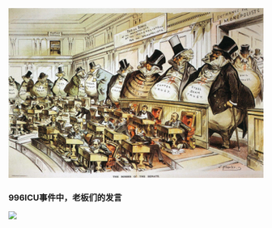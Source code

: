 ![](https://github.com/typethon/communist/blob/master/timeline/jpg/2019050501.jpg)

### 996ICU事件中，老板们的发言
![](https://github.com/typethon/communist/blob/master/timeline/jpg/2019050502.JPG£)
